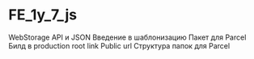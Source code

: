 # FE_1y_7_js

WebStorage API и JSON Введение в шаблонизацию Пакет для Parcel Билд в production
root link Public url Структура папок для Parcel
